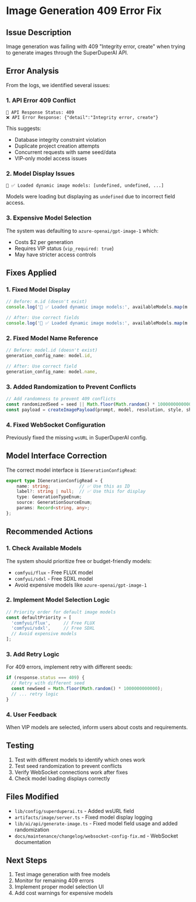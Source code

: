 # Image Generation 409 Error Fix

## Issue Description
Image generation was failing with 409 "Integrity error, create" when trying to generate images through the SuperDuperAI API.

## Error Analysis
From the logs, we identified several issues:

### 1. API Error 409 Conflict
```
📡 API Response Status: 409
❌ API Error Response: {"detail":"Integrity error, create"}
```

This suggests:
- Database integrity constraint violation
- Duplicate project creation attempts
- Concurrent requests with same seed/data
- VIP-only model access issues

### 2. Model Display Issues
```
🎨 ✅ Loaded dynamic image models: [undefined, undefined, ...]
```

Models were loading but displaying as `undefined` due to incorrect field access.

### 3. Expensive Model Selection
The system was defaulting to `azure-openai/gpt-image-1` which:
- Costs $2 per generation
- Requires VIP status (`vip_required: true`)
- May have stricter access controls

## Fixes Applied

### 1. Fixed Model Display
```typescript
// Before: m.id (doesn't exist)
console.log('🎨 ✅ Loaded dynamic image models:', availableModels.map(m => m.id));

// After: Use correct fields
console.log('🎨 ✅ Loaded dynamic image models:', availableModels.map(m => `${m.label || m.name} (${m.name})`));
```

### 2. Fixed Model Name Reference
```typescript
// Before: model.id (doesn't exist)
generation_config_name: model.id,

// After: Use correct field
generation_config_name: model.name,
```

### 3. Added Randomization to Prevent Conflicts
```typescript
// Add randomness to prevent 409 conflicts
const randomizedSeed = seed || Math.floor(Math.random() * 1000000000000);
const payload = createImagePayload(prompt, model, resolution, style, shotSize, null, randomizedSeed);
```

### 4. Fixed WebSocket Configuration
Previously fixed the missing `wsURL` in SuperDuperAI config.

## Model Interface Correction
The correct model interface is `IGenerationConfigRead`:
```typescript
export type IGenerationConfigRead = {
    name: string;           // ✅ Use this as ID
    label?: string | null;  // ✅ Use this for display
    type: GenerationTypeEnum;
    source: GenerationSourceEnum;
    params: Record<string, any>;
};
```

## Recommended Actions

### 1. Check Available Models
The system should prioritize free or budget-friendly models:
- `comfyui/flux` - Free FLUX model
- `comfyui/sdxl` - Free SDXL model
- Avoid expensive models like `azure-openai/gpt-image-1`

### 2. Implement Model Selection Logic
```typescript
// Priority order for default image models
const defaultPriority = [
  'comfyui/flux',     // Free FLUX
  'comfyui/sdxl',     // Free SDXL
  // Avoid expensive models
];
```

### 3. Add Retry Logic
For 409 errors, implement retry with different seeds:
```typescript
if (response.status === 409) {
  // Retry with different seed
  const newSeed = Math.floor(Math.random() * 1000000000000);
  // ... retry logic
}
```

### 4. User Feedback
When VIP models are selected, inform users about costs and requirements.

## Testing
1. Test with different models to identify which ones work
2. Test seed randomization to prevent conflicts
3. Verify WebSocket connections work after fixes
4. Check model loading displays correctly

## Files Modified
- `lib/config/superduperai.ts` - Added wsURL field
- `artifacts/image/server.ts` - Fixed model display logging
- `lib/ai/api/generate-image.ts` - Fixed model field usage and added randomization
- `docs/maintenance/changelog/websocket-config-fix.md` - WebSocket documentation

## Next Steps
1. Test image generation with free models
2. Monitor for remaining 409 errors
3. Implement proper model selection UI
4. Add cost warnings for expensive models 